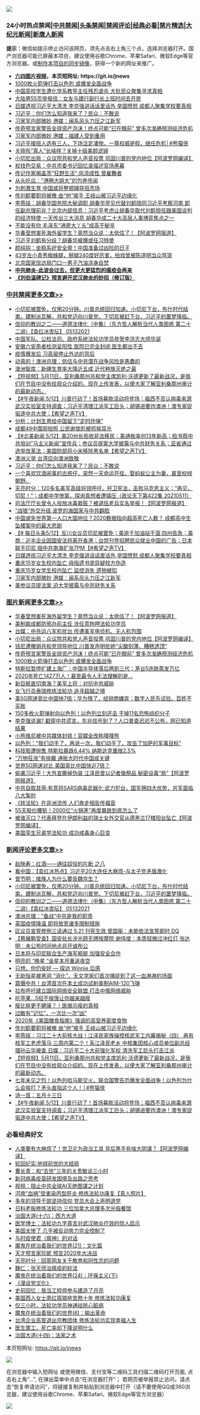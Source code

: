 ![](https://raw.githubusercontent.com/fqnews/bnews/master/64photo/fqnews-qr.jpg)

<div id="tt">
<h3>24小时热点禁闻|<a href="#%E4%B8%AD%E5%85%B1%E7%A6%81%E9%97%BB%E6%9B%B4%E5%A4%9A%E6%96%87%E7%AB%A0">中共禁闻</a>|<a href="#%E5%9B%BE%E7%89%87%E6%96%B0%E9%97%BB%E6%9B%B4%E5%A4%9A%E6%96%87%E7%AB%A0">头条禁闻</a>|<a href="#%E6%96%B0%E9%97%BB%E8%AF%84%E8%AE%BA%E6%9B%B4%E5%A4%9A%E6%96%87%E7%AB%A0">禁闻评论|<a href="#%E5%BF%85%E7%9C%8B%E7%BB%8F%E5%85%B8%E5%A5%BD%E6%96%87">经典必看|<a href="/video.md#%E7%A6%81%E7%89%87%E7%B2%BE%E9%80%89">禁片精选</a>|<a href="https://github.com/fqnews/djy/blob/master/gb/nf1351518.md#1">大纪元新闻</a>|<a href="https://github.com/fqnews/ntdtv/blob/master/gb/prog204.md#1">新唐人新闻</a></h3>
<div><b>提示：</b>微信如提示停止访问该网页，须先点击右上角三个点，选择浏览器打开。国产浏览器可能已屏蔽本项目，建议使用谷歌Chrome、苹果Safari、微软Edge等官方浏览器。或<a href="https://github.com/fqnews/bnews/blob/master/%E5%88%B6%E4%BD%9Cgit%E7%A6%81%E9%97%BB%E9%95%9C%E5%83%8F.md">制作本项目的同步镜像</a>，获得一个新的网址来推广。</div>
<ul>
<li><b><a href="http://d1.bdrive.tk/64.mp4" target="_blank">六四图片视频</a>，本页短网址: https://git.io/jnews</b></li>
<li><a href="/topimagenews/20210512/1545100.md">1000枚火箭弹打击以色列 或爆发全面战争</a></li>
<li><a href="/cbnews/20210512/1545142.md">中国高校学生遭化学系教导主任残忍虐杀 大批民众聚集寻求真相</a></li>
<li><a href="/cbnews/20210513/1545176.md">大陆男55页举报信：女友与建行副行长上班时间去开房</a></li>
<li><a href="/cbnews/20210513/1545348.md">日媒透视习近平大清洗 李克强讲话话里话外 举国愤怒 成都人聚集学校要真相</a></li>
<li><a href="/cbnews/20210513/1545463.md">习近平：你们怎么知道我来了？民众：不敢说</a></li>
<li><a href="/cbnews/20210513/1545253.md">习家军内部微妙 港媒：闽系风头力压之江新军</a></li>
<li><a href="/topimagenews/20210512/1545129.md">传奇预言家警告全球资产泡沫！终点可能“已在眼前” 曾多次准确预测经济危机</a></li>
<li><a href="/cnnews/20210512/1545057.md">习家军内部微妙 港媒：福建人受到重用</a></li>
<li><a href="/comments/20210513/1545513.md">习近平接班人选有三人，下场注定凄惨。一尊权威是假，继任危机│#熊猫侠</a></li>
<li><a href="/yule/20210513/1545323.md">关晓彤“真人”长啥样？关掉十级美颜滤镜</a></li>
<li><a href="/topimagenews/20210513/1545194.md">小切尼出局：众议院共和党人声音投票 巩固川普的党内地位【阿波罗网编译】</a></li>
<li><a href="/cnnews/20210512/1545009.md">权钱色交易：中共市委书记回忆录描述官场黑幕</a></li>
<li><a href="/cnnews/20210513/1545396.md">传记作家揭盖茨"狂野生活":风流成性 曾雇舞者</a></li>
<li><a href="/yule/20210513/1545324.md">从头吃瓜：“港圈大姐大”的包养传闻</a></li>
<li><a href="/ssgc/20210513/1545327.md">为刺激生育 中国或将整顿辅导班市场</a></li>
<li><a href="/comments/20210513/1545540.md">传刘鹤要职将被撤 由“他”接手 王岐山被习近平边缘化</a></li>
<li><a href="/comments/20210513/1545403.md">李燕铭：胡春华国务院大秘调职 胡春华罕见代替刘鹤陪同习近平考察河南 卸任副总理前兆？北京内部信息：习近平考虑让胡春华取代刘鹤担任跟美国谈判的经济特使 一天传出三大消息 胡春华成二十大高层人事博弈焦点之一</a></li>
<li><a href="/lifebaike/20210513/1545473.md">不能没有你 毛泽东“通房大丫头”成高干秘辛</a></li>
<li><a href="/topimagenews/20210513/1545571.md">华春莹想害死海外留学生？竟然当众说：太低估了！【阿波罗网报道】</a></li>
<li><a href="/cnnews/20210513/1545454.md">习近平刘鹤有分歧？胡春华被爆或任习特使</a></li>
<li><a href="/comments/20210513/1545450.md">颜纯钩：坐稳系好安全带！中国准备过凶险的日子</a></li>
<li><a href="/yule/20210513/1545197.md">43岁左小青秀蜘蛛腿，掰腿240度好厉害，拍戏曾被陈道明当众骂哭</a></li>
<li><a href="/cnnews/20210513/1545273.md">北京国家信访局门口一男子汽油浇身自焚</a></li>
<li><b><a href="/comments/20200211/1275071.md" target="_blank">中共肺炎-此波会过去，但更大更猛烈的瘟疫会再来</a></b></li>
<li><b><a href="/comments/20200207/1272816.md" target="_blank">《刘伯温碑记》预言避开武汉肺炎的妙招（修订版）</a></b></li>
</ul>
</div>

<div class="catlist">
<h3><a href="/cbnews/" target="_blank">中共禁闻</a><span><a href="/cbnews/" target="_blank" rel="nofollow">更多文章>></a></span></h3>
<ul>
<li><a href="/comments/20210513/1545744.md" target="_blank">小切尼被罢免，仅用20分钟。川普总统回归加速。小切尼下台，布什时代结束。建制派瓦解，共和党迈向川普党。下切尼被赶下台，习近平的噩梦降临。</a></li>
<li><a href="/comments/20210513/1545685.md" target="_blank">信仰的教训之二——道德法律化（中集）（东方哲人解析当代人类困惑  第二十二讲）【袁红冰杏坛】 05132021</a></li>
<li><a href="/cbnews/20210513/1545659.md" target="_blank">中国军队、公检法司、政府系统法轮功学员恭贺李洪志大师华诞</a></li>
<li><a href="/cbnews/20210513/1545657.md" target="_blank">安徽六安患者检测呈阳性 医院已完全封闭 医生都出不去</a></li>
<li><a href="/cbnews/20210513/1545626.md" target="_blank">疫情爆发后 习高层停止外访的背后</a></li>
<li><a href="/cbnews/20210513/1545625.md" target="_blank">动真的！澳洲总理：低估与中共潜在战争风险是愚蠢的</a></li>
<li><a href="/cbnews/20210513/1545535.md" target="_blank">澳洲智库：新疆生育率大降近五成 近代种族灭绝之最</a></li>
<li><a href="/comments/20210513/1545531.md" target="_blank">【短视频】5月11日，亚利桑那州共和党主席凯利·沃德更新了最新战况，是我们在节目中没有给观众介绍的。现在上传发表，以便大家了解亚利桑那州审计的最新动态。</a></li>
<li><a href="/comments/20210513/1545522.md" target="_blank">【#午夜新闻 5/12】川普行动了！首场募款活动将登场；福西不否认病毒来源武汉实验室支持调查；习近平清理江派军工巨头；胡锡进要炸澳洲！澳专家促驱逐中共大使；【希望之声TV】</a></li>
<li><a href="/cbnews/20210513/1545506.md" target="_blank">分析：计划生育给中国留下“定时炸弹”</a></li>
<li><a href="/cbnews/20210513/1545505.md" target="_blank">成都49中围观拍照 公民谢俊彪被抓挨耳光</a></li>
<li><a href="/comments/20210513/1545480.md" target="_blank">【#北美新闻 5/12】美20州长拒收非法移民；美通胀率创13年新高；脸书帮中共培训”马主义新闻”宣传兵；参议员提案大学披露与中共财务关系；亚省通过选举改革法；美国防部将小米移除黑名单【希望之声TV】</a></li>
<li><a href="/comments/20210513/1545469.md" target="_blank">澳洲义举 台湾应向澳洲致敬</a></li>
<li><a href="/cbnews/20210513/1545463.md" target="_blank">习近平：你们怎么知道我来了？民众：不敢说</a></li>
<li><a href="/comments/20210513/1545445.md" target="_blank">一个喜欢饮酒闹事的古惑仔，突然一天命运开挂，娶蚂蚁公主为妻，甚至权倾朝野。</a></li>
<li><a href="/cbnews/20210513/1545444.md" target="_blank">天亮时分：120多名美军高级将领呼吁，扞卫宪法，击败马克思主义；“再见，切尼！”；成都中学惨案，探询真想者遭镇压（政论天下第422集 20210511）</a></li>
<li><a href="/cbnews/20210513/1545425.md" target="_blank">司法厅厅长曾令人投放冰毒栽赃？被退伍老兵实名举报！【阿波罗网报道】</a></li>
<li><a href="/cbnews/20210513/1545406.md" target="_blank">“战狼”外交升级 波罗的海国家与中共翻脸</a></li>
<li><a href="/comments/20210513/1545405.md" target="_blank">中国或失世界第一人口大国地位？2020数据指向超高死亡人数？ 成都高中生坠楼案中的最大悲剧</a></li>
<li><a href="/comments/20210513/1545368.md" target="_blank">【# 每日头条5/12】反川女议员切尼被罢免；美逾千加油站干涸 四州告急；美商：近半企业因国安法将离开香港；台禁刊登招聘民众就业中国的广告；日本联手印尼 阻中共南海扩张7PM【#希望之声TV】</a></li>
<li><a href="/cbnews/20210513/1545348.md" target="_blank">日媒透视习近平大清洗 李克强讲话话里话外 举国愤怒 成都人聚集学校要真相</a></li>
<li><a href="/cbnews/20210513/1545301.md" target="_blank">重庆15岁女生校内坠亡 母指遗书诡异疑校方伪造</a></li>
<li><a href="/cbnews/20210513/1545285.md" target="_blank">重庆15岁女学生校内坠亡 监控消失 遗物被扣</a></li>
<li><a href="/cbnews/20210513/1545253.md" target="_blank">习家军内部微妙 港媒：闽系风头力压之江新军</a></li>
<li><a href="/cbnews/20210513/1545252.md" target="_blank">美参议员提法案 迫大学披露与中共财务关系</a></li>

</ul>
</div>
<div class="catlist">
<h3><a href="/topimagenews/" target="_blank">图片新闻</a><span><a href="/topimagenews/" target="_blank" rel="nofollow">更多文章>></a></span></h3>
<ul>
<li><a href="/topimagenews/20210513/1545571.md" target="_blank">华春莹想害死海外留学生？竟然当众说：太低估了！【阿波罗网报道】</a></li>
<li><a href="/topimagenews/20210513/1545504.md" target="_blank">美制裁成都防邪办前主任 涉任意拘押法轮功学员</a></li>
<li><a href="/topimagenews/20210513/1545462.md" target="_blank">台媒：中共运八军机扰台 传遭美军电侦机、无人机包围</a></li>
<li><a href="/topimagenews/20210513/1545194.md" target="_blank">小切尼出局：众议院共和党人声音投票 巩固川普的党内地位【阿波罗网编译】</a></li>
<li><a href="/topimagenews/20210513/1545184.md" target="_blank">钱尼遭撤销共和党领导地位 川普发声明批她“尖酸刻薄、糟糕透顶”</a></li>
<li><a href="/topimagenews/20210512/1545129.md" target="_blank">传奇预言家警告全球资产泡沫！终点可能“已在眼前” 曾多次准确预测经济危机</a></li>
<li><a href="/topimagenews/20210512/1545100.md" target="_blank">1000枚火箭弹打击以色列 或爆发全面战争</a></li>
<li><a href="/topimagenews/20210512/1544992.md" target="_blank">特斯拉暂停扩建上海厂；中国半导体落后两到三代；茅台5连跌蒸发万亿</a></li>
<li><a href="/topimagenews/20210512/1544931.md" target="_blank">2020年死亡1427万人！甚至最令人无法理解的是&#8230;</a></li>
<li><a href="/topimagenews/20210512/1544826.md" target="_blank">新巨舰直切南海？美军上将：对抗中共威胁</a></li>
<li><a href="/topimagenews/20210512/1544658.md" target="_blank">女飞行员泰瑞修炼法轮功 追寻超越之境</a></li>
<li><a href="/topimagenews/20210511/1544302.md" target="_blank">美5G网速竟比中国快7倍；华为残了，经销商嫌弃；数字人民币试验，百姓不买账</a></li>
<li><a href="/topimagenews/20210511/1544161.md" target="_blank">150多枚火箭弹射向以色列！以色列立刻还击 干掉11名恐怖组织分子</a></li>
<li><a href="/topimagenews/20210511/1544116.md" target="_blank">李克强说漏? 戳穿中共谎言，先兆信号到了？人口普查迟迟不公布，网已知道结果</a></li>
<li><a href="/topimagenews/20210511/1544059.md" target="_blank">小熊维尼被中共媒体封锁！官媒全改称噗噗熊</a></li>
<li><a href="/topimagenews/20210511/1543978.md" target="_blank">以色列：“我们动手了，再说一次，我们动手了，攻击了加萨的军事目标”</a></li>
<li><a href="/topimagenews/20210511/1543814.md" target="_blank">科技股遭抛售 特斯拉暴跌6.44% 纳斯达克重挫2.5%</a></li>
<li><a href="/topimagenews/20210511/1543692.md" target="_blank">“万物狂涨”有排癫 通胀大时代中国成关键</a></li>
<li><a href="/topimagenews/20210511/1543691.md" target="_blank">世界5G网速对比 美国竟比中国快近7倍？</a></li>
<li><a href="/topimagenews/20210509/1542876.md" target="_blank">偷袭习近平！大外宣撕掉伪装 江泽民曾以记者做祭品 秘密设毒“局”【阿波罗网报道】</a></li>
<li><a href="/topimagenews/20210509/1542826.md" target="_blank">中共自取其辱:有意将SARS病毒武器化;武力犯台，国军拥四大优势，共军面临八大掣肘</a></li>
<li><a href="/comments/20210509/1542786.md" target="_blank">《转法轮》在非洲流传 人们奔走相告传福音</a></li>
<li><a href="/topimagenews/20210509/1542725.md" target="_blank">55天股价腰斩！2000亿“火锅茅”再度暴跌到底怎么了</a></li>
<li><a href="/topimagenews/20210509/1542674.md" target="_blank">被谁灭口？代表拜登在伊朗利益的瑞士女外交官从德黑兰17楼阳台坠亡【阿波罗网编译】</a></li>
<li><a href="/comments/20210509/1542373.md" target="_blank">美国孪生兄弟学法轮功 成功戒毒身心巨变</a></li>

</ul>
</div>
<div class="catlist">
<h3><a href="/comments/" target="_blank">新闻评论</a><span><a href="/comments/" target="_blank" rel="nofollow">更多文章>></a></span></h3>
<ul>
<li><a href="/comments/20210513/1545760.md" target="_blank">赵映寿：红酒——通往奴役的片断 之八</a></li>
<li><a href="/comments/20210513/1545759.md" target="_blank">看中国：【袁红冰热点】习近平20大连任大麻烦-与太子党矛盾激化</a></li>
<li><a href="/comments/20210513/1545758.md" target="_blank">曾节明：维族人为什么要告魏京生？</a></li>
<li><a href="/comments/20210513/1545744.md" target="_blank">小切尼被罢免，仅用20分钟。川普总统回归加速。小切尼下台，布什时代结束。建制派瓦解，共和党迈向川普党。下切尼被赶下台，习近平的噩梦降临。</a></li>
<li><a href="/comments/20210513/1545685.md" target="_blank">信仰的教训之二——道德法律化（中集）（东方哲人解析当代人类困惑  第二十二讲）【袁红冰杏坛】 05132021</a></li>
<li><a href="/comments/20210513/1545684.md" target="_blank">澳洲总理：“备战”中共是我的职责</a></li>
<li><a href="/comments/20210513/1545670.md" target="_blank">英国疫情降温 即将放宽诸多限制措施</a></li>
<li><a href="/comments/20210513/1545660.md" target="_blank">区议员宣誓修例三读通过 5.21 刊宪生效 曾国衞︰未能依法宣誓即时 DQ</a></li>
<li><a href="/comments/20210513/1545658.md" target="_blank">【蔡展鹏受查】国安处长涉光顾无牌按摩院 谢伟俊︰本质轻微过冲红灯 张达明︰未公布时间地点非开诚布公</a></li>
<li><a href="/comments/20210513/1545650.md" target="_blank">日本将与印尼联合生产海军舰艇 加强安全合作</a></li>
<li><a href="/comments/20210513/1545639.md" target="_blank">明亮的 “晚星 “金星本月重返夜空</a></li>
<li><a href="/comments/20210513/1545619.md" target="_blank">只想，你仍安好 — 探访 Winnie 后感</a></li>
<li><a href="/comments/20210513/1545618.md" target="_blank">无助恒星被黑洞 “消化”，天文学家们首次捕捉到了这一血淋淋的场面</a></li>
<li><a href="/comments/20210513/1545590.md" target="_blank">震慑中共！台湾首次在本土成功试射美制AIM-120飞弹</a></li>
<li><a href="/comments/20210513/1545554.md" target="_blank">拉布呼吁建立国际网络安全联盟 打击中俄网络威胁</a></li>
<li><a href="/comments/20210513/1545553.md" target="_blank">吃苹果&#8230;5招不挨饿让你越来越瘦</a></li>
<li><a href="/comments/20210513/1545552.md" target="_blank">瘦比胖更不健康？！医揭示瘦的真相</a></li>
<li><a href="/comments/20210513/1545551.md" target="_blank">过敏有“记忆”，一次比一次“凶”</a></li>
<li><a href="/comments/20210513/1545550.md" target="_blank">2020年《美国膳食指南》强调的高营养密度食物</a></li>
<li><a href="/comments/20210513/1545540.md" target="_blank">传刘鹤要职将被撤 由“他”接手 王岐山被习近平边缘化</a></li>
<li><a href="/comments/20210513/1545538.md" target="_blank">李燕铭：习江二十大前核大战！江泽民家族操控核武军工内幕揭秘（四） 再有核军工老虎落马 三周内第二个！系江泽民老乡 中核集团核心成员单位副总经理孙云华被查 日媒：习近平二十大前强化军权 清洗军工巨头打击江派</a></li>
<li><a href="/comments/20210513/1545531.md" target="_blank">【短视频】5月11日，亚利桑那州共和党主席凯利·沃德更新了最新战况，是我们在节目中没有给观众介绍的。现在上传发表，以便大家了解亚利桑那州审计的最新动态。</a></li>
<li><a href="/comments/20210513/1545528.md" target="_blank">七年未见之烈！以色列哈马斯交火，联合国警告恐爆发全面战争！以色列为什么会挨打？矛头直指这个人！│#熊猫侠</a></li>
<li><a href="/comments/20210513/1545526.md" target="_blank">诗一首：五月十三日</a></li>
<li><a href="/comments/20210513/1545522.md" target="_blank">【#午夜新闻 5/12】川普行动了！首场募款活动将登场；福西不否认病毒来源武汉实验室支持调查；习近平清理江派军工巨头；胡锡进要炸澳洲！澳专家促驱逐中共大使；【希望之声TV】</a></li>

</ul>
</div>

<div class="catlist">
<h3>必看经典好文</h3>
<ul>
<li><a href="/cnnews/20201226/1455352.md" target="_blank">人类要有大麻烦了！世卫沦为政治工具 背后黑手有啥大阴谋？【阿波罗网编译】</a></li>
<li><a href="/comments/20200920/582873.md" target="_blank">轮回纪实:地球前世的大结局</a></li>
<li><a href="/comments/20050116/727099.md" target="_blank">曹长青：和“去世”三年的关贵敏谈三小时</a></li>
<li><a href="/comments/20200917/1029129.md" target="_blank">新冠病毒疫苗研发困境及出路之思考</a></li>
<li><a href="/comments/20201221/1451945.md" target="_blank">视频：阻止中共全球AI灭绝图谋之计划</a></li>
<li><a href="/comments/20210329/1514622.md" target="_blank">河南“血祸”受害染丙型肝炎 修炼法轮功康复【真人照片】</a></li>
<li><a href="/comments/20210307/1500218.md" target="_blank">多年的领导干部坚持信仰 党员大会上声明退党</a></li>
<li><a href="/comments/20200531/1337359.md" target="_blank">日料老板修炼法轮功 三位加拿大总理多次光临餐馆</a></li>
<li><a href="/comments/20201110/1428663.md" target="_blank">治国大道(十六)：西方大道</a></li>
<li><a href="/comments/20200820/1382989.md" target="_blank">医学博士：法轮功九字真言对武汉肺炎疗效的惊人启示</a></li>
<li><a href="/comments/20200624/1349702.md" target="_blank">美国太惨了 几乎被反动势力完全控制了</a></li>
<li><a href="/comments/20200327/1301424.md" target="_blank">与时疫使君（瘟神）的对话</a></li>
<li><a href="/comments/20180802/980476.md" target="_blank">魔鬼在统治着我们的世界(21)：文化篇</a></li>
<li><a href="/topimagenews/20200513/1327828.md" target="_blank">天才预言家珍妮 预言2020年大决战</a></li>
<li><a href="/cbnews/20200916/1397196.md" target="_blank">天亮时分：回答网友关于教育和同性恋的问题</a></li>
<li><a href="/comments/20200224/1282494.md" target="_blank">魏仁：张天师治瘟疫的妙法</a></li>
<li><a href="/cbnews/20180907/994846.md" target="_blank">魔鬼在统治着我们的世界(24)：环保主义(下)</a></li>
<li><a href="/comments/20200521/783167.md" target="_blank">《漫谈党文化》</a></li>
<li><a href="/aomi/history/20141104/323033.md" target="_blank">史前回忆：我当工程师参与建造了月亮</a></li>
<li><a href="/comments/20190126/1070164.md" target="_blank">美国西人女士患红斑狼疮苦熬十年 修炼法轮功康复</a></li>
<li><a href="/health/20170626/780270.md" target="_blank">仅三小时，法轮功学员神通祛除心脏病</a></li>
<li><a href="/topimagenews/20180524/947358.md" target="_blank">魔鬼在统治着我们的世界(6)：输出革命</a></li>
<li><a href="/comments/20200528/1335859.md" target="_blank">台湾企业高管退出宗教团体 修炼法轮功实现幸福人生</a></li>
<li><a href="/sohnews/20150904/445868.md" target="_blank">医生罢工，死亡率却下降说明什么</a></li>
<li><a href="/cbnews/20180320/916962.md" target="_blank">治国大道(十四)：法家之术</a></li>

</ul>
</div>

本页短网址: https://git.io/jnews

![](https://raw.githubusercontent.com/fqnews/bnews/master/64photo/fqnews-qr.jpg)

在浏览器中输入短网址 或使用微信、支付宝等二维码工具扫描二维码打开页面, 点击右上角"...", 在弹出菜单中点击“在浏览器打开”； 若网页被举报禁止访问，请点击“恢复申请访问”，将链接复制并粘贴到浏览器中打开（请不要使用QQ或360浏览器，建议使用谷歌Chrome、苹果Safari、微软Edge等官方浏览器）

![](https://raw.githubusercontent.com/fqnews/bnews/master/64photo/wx.jpg)